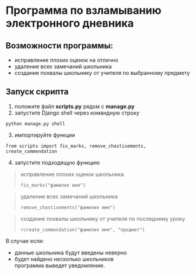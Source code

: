 # Программа по взламыванию электронного дневника

## Возможности программы:
- исправление плохих оценок на отлично
- удаление всех замечаний школьника
- создание похвалы школьнику от учителя по выбранному предмету

## Запуск скрипта
1. положите файл **scripts.py** рядом с **manage.py**
2. запустите Django shell через командную строку
```
python manage.py shell
```

3. импортируйте функции
```
from scripts import fix_marks, remove_chastisements, create_commendation
```
4. запустите подходящую функцию

>исправление плохих оценок школьника
>```
>fix_marks("фамилия имя")
>```

>удаление всех замечаний школьника
>```
>remove_chastisements("фамилия имя")
>```

>создание похвалы школьнику от учителя по последнему уроку
> ```
> rcreate_commendation("фамилия имя", "предмет")
> ```


В случае если:
- данные школьника будут введены неверно
- будет найдено несколько школьников\
программа выведет уведомление. 